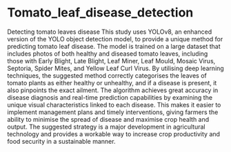 # Tomato_leaf_disease_detection
Detecting tomato leaves disease
This study uses YOLOv8, an enhanced version of the YOLO object detection model, to provide a unique method for predicting tomato leaf disease. The model is trained on a large dataset that includes photos of both healthy and diseased tomato leaves, including those with Early Blight, Late Blight, Leaf Miner, Leaf Mould, Mosaic Virus, Septoria, Spider Mites, and Yellow Leaf Curl Virus. By utilising deep learning techniques, the suggested method correctly categorises the leaves of tomato plants as either healthy or unhealthy, and if a disease is present, it also pinpoints the exact ailment. The algorithm achieves great accuracy in disease diagnosis and real-time prediction capabilities by examining the unique visual characteristics linked to each disease. This makes it easier to implement management plans and timely interventions, giving farmers the ability to minimise the spread of disease and maximise crop health and output. The suggested strategy is a major development in agricultural technology and provides a workable way to increase crop productivity and food security in a sustainable manner.
